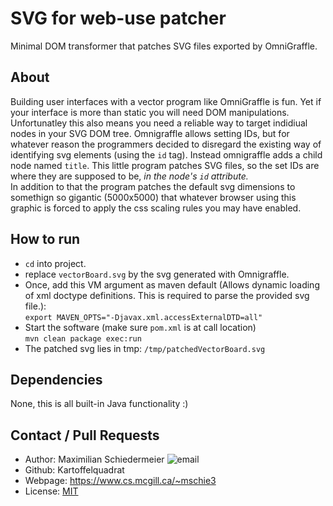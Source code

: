 # SVG for web-use patcher

Minimal DOM transformer that patches SVG files exported by OmniGraffle.

## About

Building user interfaces with a vector program like OmniGraffle is fun. Yet if your interface is more than static you will need DOM manipulations. Unfortunatley this also means you need a reliable way to target indidiual nodes in your SVG DOM tree. Omnigraffle allows setting IDs, but for whatever reason the programmers decided to disregard the existing way of identifying svg elements (using the ```id``` tag). Instead omnigraffle adds a child node named ```title```.
This little program patches SVG files, so the set IDs are where they are supposed to be, *in the node's ```id``` attribute.*  
In addition to that the program patches the default svg dimensions to somethign so gigantic (5000x5000) that whatever browser using this graphic is forced to apply the css scaling rules you may have enabled.

## How to run

 * ```cd``` into project.
 * replace ```vectorBoard.svg``` by the svg generated with Omnigraffle.
 * Once, add this VM argument as maven default (Allows dynamic loading of xml doctype definitions. This is required to parse the provided svg file.):  
 ```export MAVEN_OPTS="-Djavax.xml.accessExternalDTD=all"```
 * Start the software (make sure ```pom.xml``` is at call location)  
```mvn clean package exec:run```
 * The patched svg lies in tmp: ```/tmp/patchedVectorBoard.svg```



## Dependencies

None, this is all built-in Java functionality  :)

## Contact / Pull Requests

 * Author: Maximilian Schiedermeier ![email](email.png)
 * Github: Kartoffelquadrat
 * Webpage: https://www.cs.mcgill.ca/~mschie3
 * License: [MIT](https://opensource.org/licenses/MIT)


